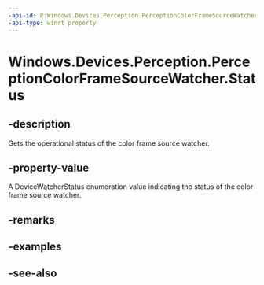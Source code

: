 ----api-id: P:Windows.Devices.Perception.PerceptionColorFrameSourceWatcher.Status
-api-type: winrt property
---<!-- Property syntaxpublic Windows.Devices.Enumeration.DeviceWatcherStatus Status { get; }--># Windows.Devices.Perception.PerceptionColorFrameSourceWatcher.Status## -descriptionGets the operational status of the color frame source watcher.## -property-valueA DeviceWatcherStatus enumeration value indicating the status of the color frame source watcher.## -remarks## -examples## -see-also